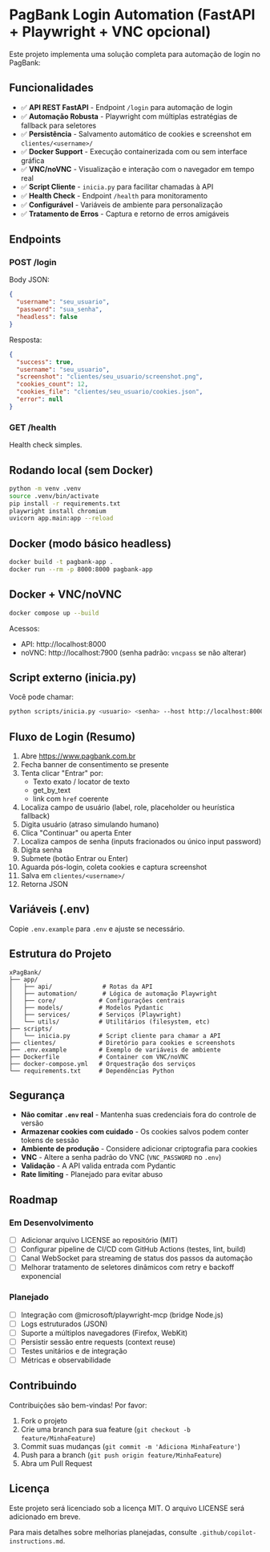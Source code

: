 # PagBank Login Automation (FastAPI + Playwright + VNC opcional)

Este projeto implementa uma solução completa para automação de login no PagBank:

## Funcionalidades

- ✅ **API REST FastAPI** - Endpoint `/login` para automação de login
- ✅ **Automação Robusta** - Playwright com múltiplas estratégias de fallback para seletores
- ✅ **Persistência** - Salvamento automático de cookies e screenshot em `clientes/<username>/`
- ✅ **Docker Support** - Execução containerizada com ou sem interface gráfica
- ✅ **VNC/noVNC** - Visualização e interação com o navegador em tempo real
- ✅ **Script Cliente** - `inicia.py` para facilitar chamadas à API
- ✅ **Health Check** - Endpoint `/health` para monitoramento
- ✅ **Configurável** - Variáveis de ambiente para personalização
- ✅ **Tratamento de Erros** - Captura e retorno de erros amigáveis

## Endpoints

### POST /login
Body JSON:
```json
{
  "username": "seu_usuario",
  "password": "sua_senha",
  "headless": false
}
```

Resposta:
```json
{
  "success": true,
  "username": "seu_usuario",
  "screenshot": "clientes/seu_usuario/screenshot.png",
  "cookies_count": 12,
  "cookies_file": "clientes/seu_usuario/cookies.json",
  "error": null
}
```

### GET /health
Health check simples.

## Rodando local (sem Docker)

```bash
python -m venv .venv
source .venv/bin/activate
pip install -r requirements.txt
playwright install chromium
uvicorn app.main:app --reload
```

## Docker (modo básico headless)

```bash
docker build -t pagbank-app .
docker run --rm -p 8000:8000 pagbank-app
```

## Docker + VNC/noVNC

```bash
docker compose up --build
```

Acessos:
- API: http://localhost:8000
- noVNC: http://localhost:7900  (senha padrão: `vncpass` se não alterar)

## Script externo (inicia.py)

Você pode chamar:
```bash
python scripts/inicia.py <usuario> <senha> --host http://localhost:8000
```

## Fluxo de Login (Resumo)
1. Abre https://www.pagbank.com.br
2. Fecha banner de consentimento se presente
3. Tenta clicar "Entrar" por:
   - Texto exato / locator de texto
   - get_by_text
   - link com `href` coerente
4. Localiza campo de usuário (label, role, placeholder ou heurística fallback)
5. Digita usuário (atraso simulando humano)
6. Clica "Continuar" ou aperta Enter
7. Localiza campos de senha (inputs fracionados ou único input password)
8. Digita senha
9. Submete (botão Entrar ou Enter)
10. Aguarda pós-login, coleta cookies e captura screenshot
11. Salva em `clientes/<username>/`
12. Retorna JSON

## Variáveis (.env)

Copie `.env.example` para `.env` e ajuste se necessário.

## Estrutura do Projeto

```
xPagBank/
├── app/
│   ├── api/              # Rotas da API
│   ├── automation/       # Lógica de automação Playwright
│   ├── core/            # Configurações centrais
│   ├── models/          # Modelos Pydantic
│   ├── services/        # Serviços (Playwright)
│   └── utils/           # Utilitários (filesystem, etc)
├── scripts/
│   └── inicia.py        # Script cliente para chamar a API
├── clientes/            # Diretório para cookies e screenshots
├── .env.example         # Exemplo de variáveis de ambiente
├── Dockerfile           # Container com VNC/noVNC
├── docker-compose.yml   # Orquestração dos serviços
└── requirements.txt     # Dependências Python
```

## Segurança

- **Não comitar `.env` real** - Mantenha suas credenciais fora do controle de versão
- **Armazenar cookies com cuidado** - Os cookies salvos podem conter tokens de sessão
- **Ambiente de produção** - Considere adicionar criptografia para cookies
- **VNC** - Altere a senha padrão do VNC (`VNC_PASSWORD` no `.env`)
- **Validação** - A API valida entrada com Pydantic
- **Rate limiting** - Planejado para evitar abuso

## Roadmap

### Em Desenvolvimento
- [ ] Adicionar arquivo LICENSE ao repositório (MIT)
- [ ] Configurar pipeline de CI/CD com GitHub Actions (testes, lint, build)
- [ ] Canal WebSocket para streaming de status dos passos da automação
- [ ] Melhorar tratamento de seletores dinâmicos com retry e backoff exponencial

### Planejado
- [ ] Integração com @microsoft/playwright-mcp (bridge Node.js)
- [ ] Logs estruturados (JSON)
- [ ] Suporte a múltiplos navegadores (Firefox, WebKit)
- [ ] Persistir sessão entre requests (context reuse)
- [ ] Testes unitários e de integração
- [ ] Métricas e observabilidade

## Contribuindo

Contribuições são bem-vindas! Por favor:
1. Fork o projeto
2. Crie uma branch para sua feature (`git checkout -b feature/MinhaFeature`)
3. Commit suas mudanças (`git commit -m 'Adiciona MinhaFeature'`)
4. Push para a branch (`git push origin feature/MinhaFeature`)
5. Abra um Pull Request

## Licença

Este projeto será licenciado sob a licença MIT. O arquivo LICENSE será adicionado em breve.

Para mais detalhes sobre melhorias planejadas, consulte `.github/copilot-instructions.md`.